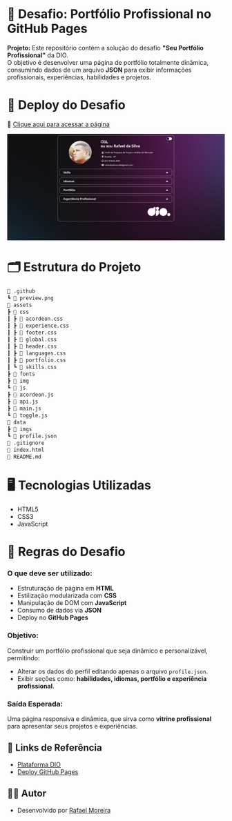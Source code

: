 # 💼 Desafio: Portfólio Profissional no GitHub Pages
**Projeto:** Este repositório contém a solução do desafio **"Seu Portfólio Profissional"** da DIO.  
O objetivo é desenvolver uma página de portfólio totalmente dinâmica, consumindo dados de um arquivo **JSON** para exibir informações profissionais, experiências, habilidades e projetos.  

# 🎯 Deploy do Desafio
🔗 [Clique aqui para acessar a página](https://SEU-LINK-AQUI.github.io/)

![Preview da Página](.github/preview.png)

# 🗂️ Estrutura do Projeto
```
📁 .github
┗ 📄 preview.png
📁 assets
┣ 📁 css
┃ ┣ 📄 acordeon.css
┃ ┣ 📄 experience.css
┃ ┣ 📄 footer.css
┃ ┣ 📄 global.css
┃ ┣ 📄 header.css
┃ ┣ 📄 languages.css
┃ ┣ 📄 portfolio.css
┃ ┗ 📄 skills.css
┣ 📁 fonts
┣ 📁 img
┗ 📁 js
┣ 📄 acordeon.js
┣ 📄 api.js
┣ 📄 main.js
┗ 📄 toggle.js
📁 data
┣ 📁 imgs
┗ 📄 profile.json
📄 .gitignore
📄 index.html
📄 README.md
```
# 🖥️ Tecnologias Utilizadas
- HTML5  
- CSS3  
- JavaScript  

# 📌 Regras do Desafio
### O que deve ser utilizado:
- Estruturação de página em **HTML**  
- Estilização modularizada com **CSS**  
- Manipulação de DOM com **JavaScript**  
- Consumo de dados via **JSON**  
- Deploy no **GitHub Pages**  

### Objetivo:
Construir um portfólio profissional que seja dinâmico e personalizável, permitindo:  
- Alterar os dados do perfil editando apenas o arquivo `profile.json`.  
- Exibir seções como: **habilidades, idiomas, portfólio e experiência profissional**.  

### Saída Esperada:
Uma página responsiva e dinâmica, que sirva como **vitrine profissional** para apresentar seus projetos e experiências.  

## 🔗 Links de Referência
- [Plataforma DIO](https://web.dio.me/)  
- [Deploy GitHub Pages](https://pages.github.com/)  

## 👨‍💻 Autor
- Desenvolvido por [Rafael Moreira](https://github.com/RafaeltiMoreira)  